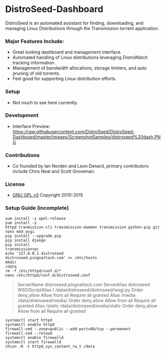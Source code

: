 # DistroSeed-Dashboard
DistroSeed is an automated assistant for finding, downloading, and managing Linux Distributions through the Transmission torrent application.

### Major Features Include: ###
* Great looking dashboard and management interface.
* Automated handling of Linux distributions leveraging DistroWatch tracking information.
* Management of bandwidth allocations, storage limiters, and auto pruning of old torrents.
* Feel good for supporting Linux distribution efforts.

### Setup ###
* Not much to see here currently.

### Development ###
* Interface Preview: https://raw.githubusercontent.com/DistroSeed/DistroSeed-Dashboard/master/images/ScreenshotSamples/distroseed%20dash.PNG

### Contributions ###
* Co founded by Ian Norden and Leon Denard, primary contributors include Chris Neal and Scott Groveman.

### License ###
* [GNU GPL v3](http://www.gnu.org/licenses/gpl.html)
Copyright 2010-2015


### Setup Guide (incomplete) ###
<code>yum install -y epel-release</code><br />
<code>yum install -y httpd tranmission-cli transmission-daemon transmission python-pip git nano mod_wsgi</code><br />
<code>pip install --upgrade pip</code><br />
<code>pip install django</code><br />
<code>pip install transmissionrpc</code><br />
<code>echo '127.0.0.1   distroseed distroseed.pingnattack.com' >> /etc/hosts</code><br />
<code>mkdir /data</code><br />
<code>rm -f /etc/httpd/conf.d/*</code><br />
<code>nano /etc/httpd/conf.d/distroseed.conf</code><br />
<blockquote>
<VirtualHost *:80>
        ServerName distroseed.pingnattack.com
        ServerAlias distroseed
        WSGIScriptAlias / /data/distroseed/distroseed/wsgi.py
        <Directory "/data/distroseed/distroseed/">
                Order deny,allow
                Allow from all
                Require all granted
        </Directory>        
        Alias /media /data/distroseed/media/
        <Directory "/data/distroseed/media/">
                Order deny,allow
                Allow from all
                Require all granted
        </Directory>
        Alias /static /data/distroseed/media/static
        <Directory "/data/distroseed/media/static">
                Order deny,allow
                Allow from all
                Require all granted
        </Directory>
</VirtualHost>
</blockquote>
<code>systemctl start httpd</code><br />
<code>systemctl enable httpd</code><br />
<code>firewall-cmd --zone=public --add-port=80/tcp --permanent</code><br />
<code>firewall-cmd --reload</code><br />
<code>systemctl enable firewalld</code><br />
<code>systemctl start firewalld</code><br />
<code>chcon -R -t httpd_sys_content_rw_t /data</code>
